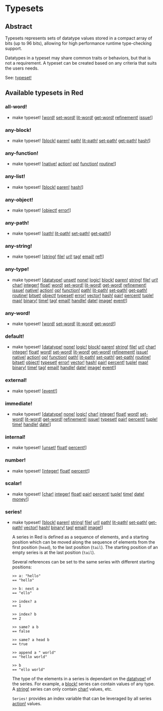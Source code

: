 # Typesets

## Abstract

Typesets represents sets of datatype values stored in a compact array of bits (up to 96 bits), allowing for high performance runtime type-checking support.

Datatypes in a typeset may share common traits or behaviors, but that is not a requirement. A typeset can be created based on any criteria that suits the users needs.

See: [typeset\!](datatypes/typeset.adoc)

## Available typesets in Red

### all-word\!

  - make typeset\! \[[word\!](datatypes/word.adoc) [set-word\!](datatypes/set-word.adoc) [lit-word\!](datatypes/lit-word.adoc) [get-word\!](datatypes/get-word.adoc) [refinement\!](datatypes/refinement.adoc) [issue\!](datatypes/issue.adoc)\]

### any-block\!

  - make typeset\! \[[block\!](datatypes/block.adoc) [paren\!](datatypes/paren.adoc) [path\!](datatypes/path.adoc) [lit-path\!](datatypes/lit-path.adoc) [set-path\!](datatypes/set-path.adoc) [get-path\!](datatypes/get-path.adoc) [hash\!](datatypes/hash.adoc)\]

### any-function\!

  - make typeset\! \[[native\!](datatypes/native.adoc) [action\!](datatypes/action.adoc) [op\!](datatypes/op.adoc) [function\!](datatypes/function.adoc) [routine\!](datatypes/routine.adoc)\]

### any-list\!

  - make typeset\! \[[block\!](datatypes/block.adoc) [paren\!](datatypes/paren.adoc) [hash\!](datatypes/hash.adoc)\]

### any-object\!

  - make typeset\! \[[object\!](datatypes/object.adoc) [error\!](datatypes/error.adoc)\]

### any-path\!

  - make typeset\! \[[path\!](datatypes/path.adoc) [lit-path\!](datatypes/lit-path.adoc) [set-path\!](datatypes/set-path.adoc) [get-path\!](datatypes/get-path.adoc)\]

### any-string\!

  - make typeset\! \[[string\!](datatypes/string.adoc) [file\!](datatypes/file.adoc) [url\!](datatypes/url.adoc) [tag\!](datatypes/tag.adoc) [email\!](datatypes/email.adoc) [ref\!](datatypes/ref.adoc)\]

### any-type\!

  - make typeset\! \[[datatype\!](datatypes/datatype.adoc) [unset\!](datatypes/unset.adoc) [none\!](datatypes/none.adoc) [logic\!](datatypes/logic.adoc) [block\!](datatypes/block.adoc) [paren\!](datatypes/paren.adoc) [string\!](datatypes/string.adoc) [file\!](datatypes/file.adoc) [url\!](datatypes/url.adoc) [char\!](datatypes/none.char) [integer\!](datatypes/integer.adoc) [float\!](datatypes/float.adoc) [word\!](datatypes/word.adoc) [set-word\!](datatypes/set-word.adoc) [lit-word\!](datatypes/lit-word.adoc) [get-word\!](datatypes/get-word.adoc) [refinement\!](datatypes/refinement.adoc) [issue\!](datatypes/issue.adoc) [native\!](datatypes/native.adoc) [action\!](datatypes/action.adoc) [op\!](datatypes/op.adoc) [function\!](datatypes/function.adoc) [path\!](datatypes/path.adoc) [lit-path\!](datatypes/lit-path.adoc) [set-path\!](datatypes/set-path.adoc) [get-path\!](datatypes/get-path.adoc) [routine\!](datatypes/routine.adoc) [bitset\!](datatypes/bitset.adoc) [object\!](datatypes/object.adoc) [typeset\!](datatypes/typeset.adoc) [error\!](datatypes/error.adoc) [vector\!](datatypes/vector.adoc) [hash\!](datatypes/hash.adoc) [pair\!](datatypes/pair.adoc) [percent\!](datatypes/percent.adoc) [tuple\!](datatypes/tuple.adoc) [map\!](datatypes/map.adoc) [binary\!](datatypes/binary.adoc) [time\!](datatypes/time.adoc) [tag\!](datatypes/tag.adoc) [email\!](datatypes/email.adoc) [handle\!](datatypes/handle.adoc) [date\!](datatypes/date.adoc) [image\!](datatypes/image.adoc) [event\!](datatypes/event.adoc)\]

### any-word\!

  - make typeset\! \[[word\!](datatypes/word.adoc) [set-word\!](datatypes/set-word.adoc) [lit-word\!](datatypes/lit-word.adoc) [get-word\!](datatypes/get-word.adoc)\]

### default\!

  - make typeset\! \[[datatype\!](datatypes/datatype.adoc) [none\!](datatypes/none.adoc) [logic\!](datatypes/logic.adoc) [block\!](datatypes/block.adoc) [paren\!](datatypes/paren.adoc) [string\!](datatypes/string.adoc) [file\!](datatypes/file.adoc) [url\!](datatypes/url.adoc) [char\!](datatypes/none.char) [integer\!](datatypes/integer.adoc) [float\!](datatypes/float.adoc) [word\!](datatypes/word.adoc) [set-word\!](datatypes/set-word.adoc) [lit-word\!](datatypes/lit-word.adoc) [get-word\!](datatypes/get-word.adoc) [refinement\!](datatypes/refinement.adoc) [issue\!](datatypes/issue.adoc) [native\!](datatypes/native.adoc) [action\!](datatypes/action.adoc) [op\!](datatypes/op.adoc) [function\!](datatypes/function.adoc) [path\!](datatypes/path.adoc) [lit-path\!](datatypes/lit-path.adoc) [set-path\!](datatypes/set-path.adoc) [get-path\!](datatypes/get-path.adoc) [routine\!](datatypes/routine.adoc) [bitset\!](datatypes/bitset.adoc) [object\!](datatypes/object.adoc) [typeset\!](datatypes/typeset.adoc) [error\!](datatypes/error.adoc) [vector\!](datatypes/vector.adoc) [hash\!](datatypes/hash.adoc) [pair\!](datatypes/pair.adoc) [percent\!](datatypes/percent.adoc) [tuple\!](datatypes/tuple.adoc) [map\!](datatypes/map.adoc) [binary\!](datatypes/binary.adoc) [time\!](datatypes/time.adoc) [tag\!](datatypes/tag.adoc) [email\!](datatypes/email.adoc) [handle\!](datatypes/handle.adoc) [date\!](datatypes/date.adoc) [image\!](datatypes/image.adoc) [event\!](datatypes/event.adoc)\]

### external\!

  - make typeset\! \[[event\!](datatypes/event.adoc)\]

### immediate\!

  - make typeset\! \[[datatype\!](datatypes/datatype.adoc) [none\!](datatypes/none.adoc) [logic\!](datatypes/logic.adoc) [char\!](datatypes/char.adoc) [integer\!](datatypes/integer.adoc) [float\!](datatypes/float.adoc) [word\!](datatypes/word.adoc) [set-word\!](datatypes/set-word.adoc) [lit-word\!](datatypes/lit-word.adoc) [get-word\!](datatypes/get-word.adoc) [refinement\!](datatypes/refinement.adoc) [issue\!](datatypes/issue.adoc) [typeset\!](datatypes/typeset.adoc) [pair\!](datatypes/pair.adoc) [percent\!](datatypes/percent.adoc) [tuple\!](datatypes/tuple.adoc) [time\!](datatypes/time.adoc) [handle\!](datatypes/handle.adoc) [date\!](datatypes/date.adoc)\]

### internal\!

  - make typeset\! \[[unset\!](datatypes/unset.adoc) [float\!](datatypes/float.adoc) [percent\!](datatypes/percent.adoc)\]

### number\!

  - make typeset\! \[[integer\!](datatypes/integer.adoc) [float\!](datatypes/float.adoc) [percent\!](datatypes/percent.adoc)\]

### scalar\!

  - make typeset\! \[[char\!](datatypes/char.adoc) [integer\!](datatypes/integer.adoc) [float\!](datatypes/float.adoc) [pair\!](datatypes/pair.adoc) [percent\!](datatypes/percent.adoc) [tuple\!](datatypes/tuple.adoc) [time\!](datatypes/time.adoc) [date\!](datatypes/date.adoc) [money\!](datatypes/money.doc)\]

### series\!

  - make typeset\! \[[block\!](datatypes/block.adoc) [paren\!](datatypes/paren.adoc) [string\!](datatypes/string.adoc) [file\!](datatypes/file.adoc) [url\!](datatypes/url.adoc) [path\!](datatypes/path.adoc) [lit-path\!](datatypes/lit-path.adoc) [set-path\!](datatypes/set-path.adoc) [get-path\!](datatypes/get-path.adoc) [vector\!](datatypes/vector.adoc) [hash\!](datatypes/hash.adoc) [binary\!](datatypes/binary.adoc) [tag\!](datatypes/tag.adoc) [email\!](datatypes/email.adoc) [image\!](datatypes/image.adoc)\]
    
    A series in Red is defined as a sequence of elements, and a starting position which can be moved along the sequence of elements from the first position (`head`), to the last position (`tail`). The starting position of an empty series is at the last position (`tail`).
    
    Several references can be set to the same series with different starting positions:
    
    ``` red
    >> a: "hello"
    == "hello"
    
    >> b: next a
    == "ello"
    
    >> index? a
    == 1
    
    >> index? b
    == 2
    
    >> same? a b
    == false
    
    >> same? a head b
    == true
    
    >> append a " world"
    == "hello world"
    
    >> b
    == "ello world"
    ```
    
    The type of the elements in a series is dependant on the [datatype\!](datatypes/datatype.adoc) of the series. For example, a [block\!](datatypes/block.adoc) series can contain values of any type. A [string\!](datatypes/string.adoc) series can only contain [char\!](datatypes/char.adoc) values, etc.
    
    `Series!` provides an index variable that can be leveraged by all series [action\!](datatypes/action.adoc) values.
